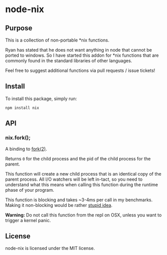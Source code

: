 # node-nix

## Purpose

This is a collection of non-portable *nix functions.

Ryan has stated that he does not want anything in node that cannot be ported
to windows. So I have started this addon for *nix functions that are commonly
found in the standard libraries of other languages.

Feel free to suggest additional functions via pull requests / issue tickets!

## Install

To install this package, simply run:

    npm install nix

## API

### nix.fork();

A binding to [fork(2)](http://linux.die.net/man/2/fork).

Returns `0` for the child process and the pid of the child process for the
parent.

This function will create a new child process that is an identical copy of the
parent process. All I/O watchers will be left in-tact, so you need to
understand what this means when calling this function during the runtime
phase of your program.

This function is blocking and takes ~3-4ms per call in my benchmarks. Making
it non-blocking would be rather [stupid idea](http://unix.derkeiler.com/Newsgroups/comp.unix.programmer/2003-09/0672.html).

**Warning:** Do not call this function from the repl on OSX, unless you want
to trigger a kernel panic.

## License

node-nix is licensed under the MIT license.
